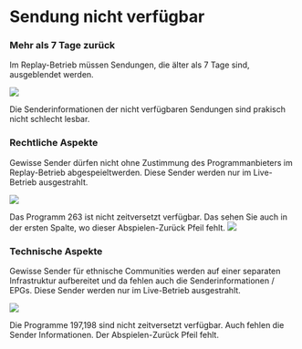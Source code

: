# Sendung nicht verfügbar

### **Mehr als 7 Tage zurück**

Im Replay-Betrieb müssen Sendungen, die älter als 7 Tage sind, ausgeblendet werden.

![](https://manula.r.sizr.io/large/user/16317/img/tv-replay-guide-9.png)

Die Senderinformationen der nicht verfügbaren Sendungen sind prakisch nicht schlecht lesbar.

### **Rechtliche Aspekte**

Gewisse Sender dürfen nicht ohne Zustimmung des Programmanbieters im Replay-Betrieb abgespeieltwerden. Diese Sender werden nur im Live-Betrieb ausgestrahlt.

![](https://manula.r.sizr.io/large/user/16317/img/tv-replay-guide-6.png)

Das Programm 263 ist nicht zeitversetzt verfügbar. Das sehen Sie auch in der ersten Spalte, wo dieser Abspielen-Zurück Pfeil fehlt. ![](https://manula.r.sizr.io/large/user/16317/img/tv-replay-guide-7.png)

### **Technische Aspekte**

Gewisse Sender für ethnische Communities werden auf einer separaten Infrastruktur aufbereitet und da fehlen auch die Senderinformationen / EPGs. Diese Sender werden nur im Live-Betrieb ausgestrahlt.

![](https://manula.r.sizr.io/large/user/16317/img/tv-replay-guide-8.png)

Die Programme 197,198 sind nicht zeitversetzt verfügbar. Auch fehlen die Sender Informationen. Der Abspielen-Zurück Pfeil fehlt. 

